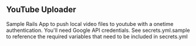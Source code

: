 YouTube Uploader
----------------
Sample Rails App to push local video files to youtube with a onetime authentication.
You'll need Google API credentials. See secrets.yml.sample to reference the required variables that need to be included in secrets.yml
